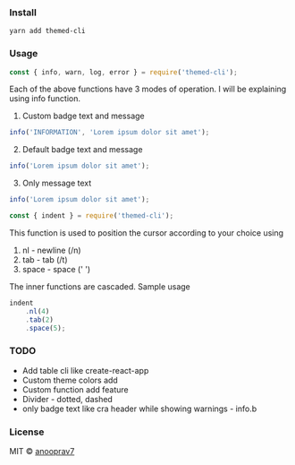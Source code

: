 ### Install

```
yarn add themed-cli
```

### Usage

```js
const { info, warn, log, error } = require('themed-cli');
```

Each of the above functions have 3 modes of operation. I will be explaining using info function.

1. Custom badge text and message

```js
info('INFORMATION', 'Lorem ipsum dolor sit amet');
```

2. Default badge text and message

```js
info('Lorem ipsum dolor sit amet');
```

3. Only message text

```js
info('Lorem ipsum dolor sit amet');
```

```js
const { indent } = require('themed-cli');
```

This function is used to position the cursor according to your choice using

1. nl - newline (/n)
2. tab - tab (/t)
3. space - space (' ')

The inner functions are cascaded.
Sample usage

```js
indent
	.nl(4)
	.tab(2)
	.space(5);
```

### TODO

-   Add table cli like create-react-app
-   Custom theme colors add
-   Custom function add feature
-   Divider - dotted, dashed
-   only badge text like cra header while showing warnings - info.b

### License

MIT © [anooprav7](https://github.com/anooprav7)
